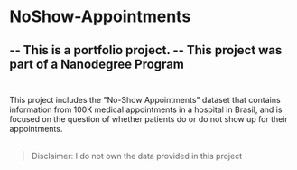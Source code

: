 # NoShow-Appointments

## -- This is a portfolio project. -- This project was part of a Nanodegree Program<br><br>
This project includes the "No-Show Appointments" dataset that contains information from 100K medical appointments in a hospital in Brasil, and is focused on the question of whether patients do or do not show up for their appointments.
<br>
<br>
> Disclaimer: I do not own the data provided in this project
